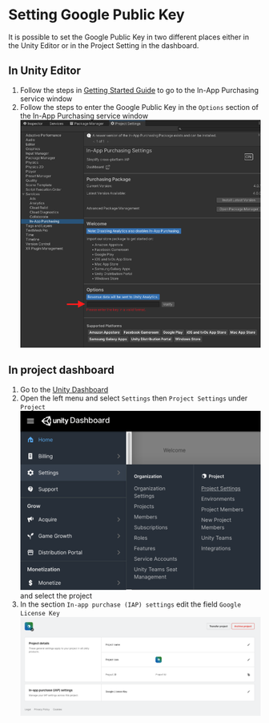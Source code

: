 # Setting Google Public Key

It is possible to set the Google Public Key in two different places either in the Unity Editor or in the Project Setting in the dashboard.

## In Unity Editor

1. Follow the steps in [Getting Started Guide](../../SetupIAP/GettingStarted.md) to go to the In-App Purchasing service window
2. Follow the steps to enter the Google Public Key in the `Options` section of the In-App Purchasing service window
![GooglePublicKeyServiceWindowImage](images/IAPGooglePublicKey.png)

## In project dashboard

1. Go to the [Unity Dashboard](https://dashboard.unity3d.com/landing)
2. Open the left menu and select `Settings` then `Project Settings` under `Project`
![GooglePublicKeyDashboardSetting](images/IAPGooglePublicKeyDashboardSetting.png) and select the project
3. In the section `In-app purchase (IAP) settings` edit the field `Google License Key`
![GooglePublicKeyDashboard](images/IAPGooglePublicKeyDashboard.png)